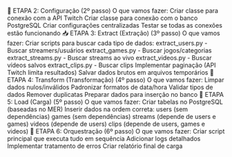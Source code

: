 :wrench: ETAPA 2: Configuração (2º passo)
O que vamos fazer:
Criar classe para conexão com a API Twitch
Criar classe para conexão com o banco PostgreSQL
Criar configurações centralizadas
Testar se todas as conexões estão funcionando
:inbox_tray: ETAPA 3: Extract (Extração) (3º passo)
O que vamos fazer:
Criar scripts para buscar cada tipo de dados:
extract_users.py - Buscar streamers/usuários
extract_games.py - Buscar jogos/categorias
extract_streams.py - Buscar streams ao vivo
extract_videos.py - Buscar vídeos salvos
extract_clips.py - Buscar clips
Implementar paginação (API Twitch limita resultados)
Salvar dados brutos em arquivos temporários
:arrows_counterclockwise: ETAPA 4: Transform (Transformação) (4º passo)
O que vamos fazer:
Limpar dados nulos/inválidos
Padronizar formatos de data/hora
Validar tipos de dados
Remover duplicatas
Preparar dados para inserção no banco
:floppy_disk: ETAPA 5: Load (Carga) (5º passo)
O que vamos fazer:
Criar tabelas no PostgreSQL (baseadas no MER)
Inserir dados na ordem correta:
users (sem dependências)
games (sem dependências)
streams (depende de users e games)
videos (depende de users)
clips (depende de users, games e videos)
:dart: ETAPA 6: Orquestração (6º passo)
O que vamos fazer:
Criar script principal que executa tudo em sequência
Adicionar logs detalhados
Implementar tratamento de erros
Criar relatório final de carga